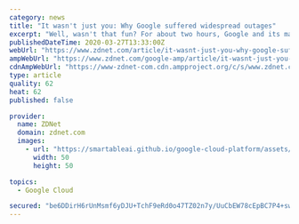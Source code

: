 ```yaml
---
category: news
title: "It wasn't just you: Why Google suffered widespread outages"
excerpt: "Well, wasn't that fun? For about two hours, Google and its main services, such as Gmail, Google Docs, and YouTube were down for US East coast users. So, what happened? Top cloud providers in 2020: AWS, Microsoft Azure, and Google Cloud, hybrid, SaaS players The cloud computing race in 2020 will have a definite multi-cloud spin. Here's a look at ..."
publishedDateTime: 2020-03-27T13:33:00Z
webUrl: "https://www.zdnet.com/article/it-wasnt-just-you-why-google-suffered-widespread-outages/"
ampWebUrl: "https://www.zdnet.com/google-amp/article/it-wasnt-just-you-why-google-suffered-widespread-outages/"
cdnAmpWebUrl: "https://www-zdnet-com.cdn.ampproject.org/c/s/www.zdnet.com/google-amp/article/it-wasnt-just-you-why-google-suffered-widespread-outages/"
type: article
quality: 62
heat: 62
published: false

provider:
  name: ZDNet
  domain: zdnet.com
  images:
    - url: "https://smartableai.github.io/google-cloud-platform/assets/images/organizations/zdnet.com-50x50.jpg"
      width: 50
      height: 50

topics:
  - Google Cloud

secured: "be6DDirH6rUnMsmf6yDJU+TchF9eRd0o47TZ02n7y/UuCbEW78cEpBC7P4+swvTXsI3OQmItzAnNoW6z2js3pGImZ7WH57ZOCOoSrmaecp/3fem83wjnK9ecq8JsviwEqFdc+QonQJ6J56zLVBaxhIdMS/1gBGIYBYcUWgL7svW8SJJknLs+LjKZkOTt+iAr0mX+9c3ZyNJGsqOs/vIXtbpp2Cs0GH2pfk8ZF4XB2rrN62l2EsmD0Jb7TyHKKeTA5oHKiMSryHZlAO0gzUgRPw3AxsfqgHSyL4cZ3ZC2uzQ3UFAM0inU4cnVl+QcNhpQBXyVr9ORF6Dm5Jk2r0KlFsge8IyuDtoH8dkd0Sv6qbhouraTMd0E1DNkKKvuMUXM8l9WOxpvltgeiDKmzBWWwn0EN8mdVJOahdLoYxneyrDnbQ3vJADGPxtcjBZu/KcapZ/ytcbUYKMatou90AkFO5MCfNjGnS4iijSxmKkA9S0=;bJ3bkNtTr1gkTXK+/bSrSg=="
---
```


